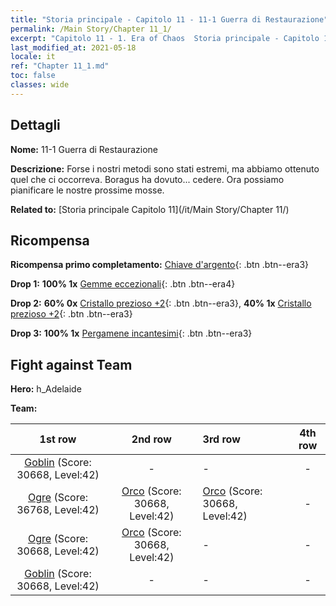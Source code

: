 ```yaml
---
title: "Storia principale - Capitolo 11 - 11-1 Guerra di Restaurazione"
permalink: /Main Story/Chapter 11_1/
excerpt: "Capitolo 11 - 1. Era of Chaos  Storia principale - Capitolo 11_1. 11-1 Guerra di Restaurazione"
last_modified_at: 2021-05-18
locale: it
ref: "Chapter 11_1.md"
toc: false
classes: wide
---
```


## Dettagli

 **Nome:** 11-1 Guerra di Restaurazione

 **Descrizione:** Forse i nostri metodi sono stati estremi, ma abbiamo ottenuto quel che ci occorreva. Boragus ha dovuto... cedere. Ora possiamo pianificare le nostre prossime mosse.

 **Related to:** [Storia principale Capitolo 11](/it/Main Story/Chapter 11/)

## Ricompensa

 **Ricompensa primo completamento:** [Chiave d'argento](/ItemsIT/con_693/){: .btn .btn--era3}

 **Drop 1:** **100% 1x** [Gemme eccezionali](/ItemsIT/mat_37/){: .btn .btn--era4}

 **Drop 2:** **60% 0x** [Cristallo prezioso +2](/ItemsIT/mat_31/){: .btn .btn--era3}, **40% 1x** [Cristallo prezioso +2](/ItemsIT/mat_31/){: .btn .btn--era3}

 **Drop 3:** **100% 1x** [Pergamene incantesimi](/ItemsIT/con_694/){: .btn .btn--era3}


## Fight against Team
 **Hero:** h_Adelaide

 **Team:**


  | 1st row | 2nd row | 3rd row | 4th row |
  |:----:|:----:|:----|:----:|
  | [Goblin](/it/units/Goblin/) (Score: 30668, Level:42)  | - | - | - |
  | [Ogre](/it/units/Ogre/) (Score: 36768, Level:42)  | [Orco](/it/units/Orc/) (Score: 30668, Level:42)  | [Orco](/it/units/Orc/) (Score: 30668, Level:42)  | - |
  | [Ogre](/it/units/Ogre/) (Score: 30668, Level:42)  | [Orco](/it/units/Orc/) (Score: 30668, Level:42)  | - | - |
  | [Goblin](/it/units/Goblin/) (Score: 30668, Level:42)  | - | - | - |


